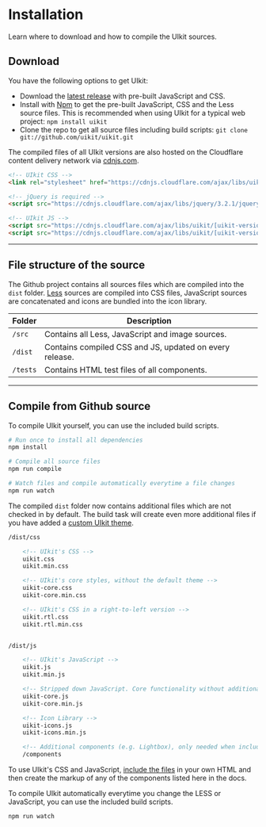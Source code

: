 # Installation

<p class="uk-text-lead">Learn where to download and how to compile the UIkit sources.</p>

## Download

You have the following options to get UIkit:

- Download the [latest release](https://github.com/uikit/uikit/releases/latest) with pre-built JavaScript and CSS.
- Install with [Npm](https://www.npmjs.com/package/uikit) to get the pre-built JavaScript, CSS and the Less source files. This is recommended when using UIkit for a typical web project: ```npm install uikit```
- Clone the repo to get all source files including build scripts: `git clone git://github.com/uikit/uikit.git`

The compiled files of all UIkit versions are also hosted on the Cloudflare content delivery network via [cdnjs.com](https://cdnjs.com/libraries/uikit).

```html
<!-- UIkit CSS -->
<link rel="stylesheet" href="https://cdnjs.cloudflare.com/ajax/libs/uikit/[uikit-version]/css/uikit.min.css" />

<!-- jQuery is required -->
<script src="https://cdnjs.cloudflare.com/ajax/libs/jquery/3.2.1/jquery.min.js"></script>

<!-- UIkit JS -->
<script src="https://cdnjs.cloudflare.com/ajax/libs/uikit/[uikit-version]/js/uikit.min.js"></script>
<script src="https://cdnjs.cloudflare.com/ajax/libs/uikit/[uikit-version]/js/uikit-icons.min.js"></script>
```

***

## File structure of the source

The Github project contains all sources files which are compiled into the `dist` folder. [Less](http://lesscss.org) sources are compiled into CSS files, JavaScript sources are concatenated and icons are bundled into the icon library.

| Folder   | Description |
| -------- | ----------- |
| `/src`   | Contains all Less, JavaScript and image sources. |
| `/dist`  | Contains compiled CSS and JS, updated on every release. |
| `/tests` | Contains HTML test files of all components. |

***

## Compile from Github source

To compile UIkit yourself, you can use the included build scripts.

```sh
# Run once to install all dependencies
npm install

# Compile all source files
npm run compile

# Watch files and compile automatically everytime a file changes
npm run watch
```

The compiled `dist` folder now contains additional files which are not checked in by default. The build task will create even more additional files if you have added a [custom UIkit theme](less.md#use-included-build-process).

```html
/dist/css

    <!-- UIkit's CSS -->
    uikit.css
    uikit.min.css

    <!-- UIkit's core styles, without the default theme -->
    uikit-core.css
    uikit-core.min.css

    <!-- UIkit's CSS in a right-to-left version -->
    uikit.rtl.css
    uikit.rtl.min.css


/dist/js

    <!-- UIkit's JavaScript -->
    uikit.js
    uikit.min.js

    <!-- Stripped down JavaScript. Core functionality without additional components -->
    uikit-core.js
    uikit-core.min.js

    <!-- Icon Library -->
    uikit-icons.js
    uikit-icons.min.js

    <!-- Additional components (e.g. Lightbox), only needed when including uikit-core.js -->
    /components
```

To use UIkit's CSS and JavaScript, [include the files](introduction.md#html-markup) in your own HTML and then create the markup of any of the components listed here in the docs.

To compile UIkit automatically everytime you change the LESS or JavaScript, you can use the included build scripts.

```sh
npm run watch
```

<script>
$.get("https://getuikit.com/assets/uikit/package.json", {nocache: Math.random()}, data => {
    $("pre").each(function(i) {
        $(this).html($(this).html().replace(/\[uikit-version\]/g, data.version));
    });
}, 'json');
</script>
